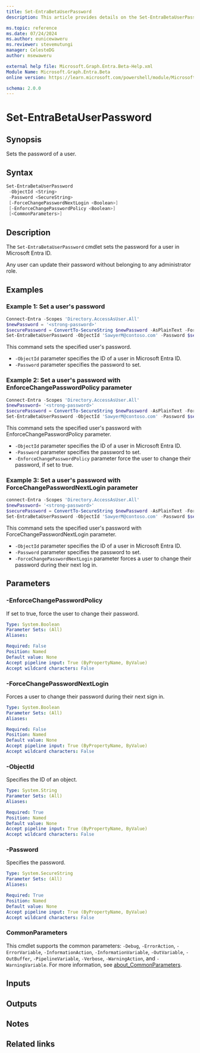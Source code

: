 ```yaml
---
title: Set-EntraBetaUserPassword
description: This article provides details on the Set-EntraBetaUserPassword command.

ms.topic: reference
ms.date: 07/24/2024
ms.author: eunicewaweru
ms.reviewer: stevemutungi
manager: CelesteDG
author: msewaweru

external help file: Microsoft.Graph.Entra.Beta-Help.xml
Module Name: Microsoft.Graph.Entra.Beta
online version: https://learn.microsoft.com/powershell/module/Microsoft.Graph.Entra.Beta/Set-EntraBetaUserPassword

schema: 2.0.0
---
```


# Set-EntraBetaUserPassword

## Synopsis

Sets the password of a user.

## Syntax

```powershell
Set-EntraBetaUserPassword
 -ObjectId <String>
 -Password <SecureString>
 [-ForceChangePasswordNextLogin <Boolean>]
 [-EnforceChangePasswordPolicy <Boolean>]
 [<CommonParameters>]
```

## Description

The `Set-EntraBetaUserPassword` cmdlet sets the password for a user in Microsoft Entra ID.

Any user can update their password without belonging to any administrator role.

## Examples

### Example 1: Set a user's password

```powershell
Connect-Entra -Scopes 'Directory.AccessAsUser.All'
$newPassword = '<strong-password>'
$securePassword = ConvertTo-SecureString $newPassword -AsPlainText -Force
Set-EntraBetaUserPassword -ObjectId 'SawyerM@contoso.com' -Password $securePassword
```

This command sets the specified user's password.

- `-ObjectId` parameter specifies the ID of a user in Microsoft Entra ID.
- `-Password` parameter specifies the password to set.

### Example 2: Set a user's password with EnforceChangePasswordPolicy parameter

```powershell
Connect-Entra -Scopes 'Directory.AccessAsUser.All'
$newPassword= '<strong-password>'
$securePassword = ConvertTo-SecureString $newPassword -AsPlainText -Force 
Set-EntraBetaUserPassword -ObjectId 'SawyerM@contoso.com' -Password $securePassword -EnforceChangePasswordPolicy $True
```

This command sets the specified user's password with EnforceChangePasswordPolicy parameter.

- `-ObjectId` parameter specifies the ID of a user in Microsoft Entra ID.
- `-Password` parameter specifies the password to set.
- `-EnforceChangePasswordPolicy` parameter force the user to change their password, if set to true.

### Example 3: Set a user's password with ForceChangePasswordNextLogin parameter

```powershell
connect-Entra -Scopes 'Directory.AccessAsUser.All'
$newPassword= '<strong-password>'
$securePassword = ConvertTo-SecureString $newPassword -AsPlainText -Force
Set-EntraBetaUserPassword -ObjectId 'SawyerM@contoso.com' -Password $securePassword -ForceChangePasswordNextLogin $True
```

This command sets the specified user's password with ForceChangePasswordNextLogin parameter.

- `-ObjectId` parameter specifies the ID of a user in Microsoft Entra ID.
- `-Password` parameter specifies the password to set.
- `-ForceChangePasswordNextLogin` parameter forces a user to change their password during their next log in.

## Parameters

### -EnforceChangePasswordPolicy

If set to true, force the user to change their password.

```yaml
Type: System.Boolean
Parameter Sets: (All)
Aliases:

Required: False
Position: Named
Default value: None
Accept pipeline input: True (ByPropertyName, ByValue)
Accept wildcard characters: False
```

### -ForceChangePasswordNextLogin

Forces a user to change their password during their next sign in.

```yaml
Type: System.Boolean
Parameter Sets: (All)
Aliases:

Required: False
Position: Named
Default value: None
Accept pipeline input: True (ByPropertyName, ByValue)
Accept wildcard characters: False
```

### -ObjectId

Specifies the ID of an object.

```yaml
Type: System.String
Parameter Sets: (All)
Aliases:

Required: True
Position: Named
Default value: None
Accept pipeline input: True (ByPropertyName, ByValue)
Accept wildcard characters: False
```

### -Password

Specifies the password.

```yaml
Type: System.SecureString
Parameter Sets: (All)
Aliases:

Required: True
Position: Named
Default value: None
Accept pipeline input: True (ByPropertyName, ByValue)
Accept wildcard characters: False
```

### CommonParameters

This cmdlet supports the common parameters: `-Debug`, `-ErrorAction`, `-ErrorVariable`, `-InformationAction`, `-InformationVariable`, `-OutVariable`, `-OutBuffer`, `-PipelineVariable`, `-Verbose`, `-WarningAction`, and `-WarningVariable`. For more information, see [about_CommonParameters](https://go.microsoft.com/fwlink/?LinkID=113216).

## Inputs

## Outputs

## Notes

## Related links
